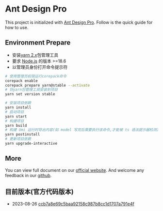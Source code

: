 # Ant Design Pro

This project is initialized with [Ant Design Pro](https://pro.ant.design). Follow is the quick guide for how to use.

## Environment Prepare

- 安装[yarn 2.x](https://yarnpkg.com/getting-started/install)包管理工具
- 要求 [Node.js](https://nodejs.org/en/download/) 的版本 >=18.6
- 以管理员身份打开命令提示符

```bash
# 使用管理员权限运行corepack命令
corepack enable
corepack prepare yarn@stable --activate
# 将yarn包管理工具安装到项目
yarn set version stable

# 安装项目依赖
yarn install
# 启动项目
yarn start
# 构建项目
yarn build
# 构建 Umi 运行时导出内容(如 model 写完后需要执行该命令,才能被 ts 语法提示器检测)
yarn postinstall
# 更新项目依赖
yarn upgrade-interactive
```

## More

You can view full document on our [official website](https://pro.ant.design). And welcome any feedback in our [github](https://github.com/ant-design/ant-design-pro).

## 目前版本(官方代码版本)

- 2023-08-26 [ccb7a8e69c5baa92158c987b8cc1d1707a791e4f](https://github.com/ant-design/ant-design-pro/tree/ccb7a8e69c5baa92158c987b8cc1d1707a791e4f)
